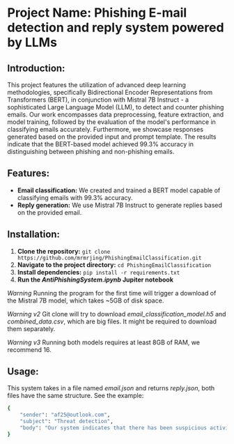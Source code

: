 # Project Name: Phishing E-mail detection and reply system powered by LLMs

## Introduction:
This project features the utilization of advanced deep learning methodologies, specifically Bidirectional Encoder Representations from Transformers (BERT), in conjunction with Mistral 7B Instruct - a sophisticated Large Language Model (LLM), to detect and counter phishing emails. Our work encompasses data preprocessing, feature extraction, and model training, followed by the evaluation of the model's performance in classifying emails accurately. Furthermore, we showcase responses generated based on the provided input and prompt template. The results indicate that the BERT-based model achieved 99.3\% accuracy in distinguishing between phishing and non-phishing emails.
## Features:
- **Email classification:** We created and trained a BERT model capable of classifying emails with 99.3% accuracy.
- **Reply generation:** We use Mistral 7B Instruct to generate replies based on the provided email.

## Installation:
1. **Clone the repository:** `git clone https://github.com/mrmrjing/PhishingEmailClassification.git`
2. **Navigate to the project directory:** `cd PhishingEmailClassification`
3. **Install dependencies:** `pip install -r requirements.txt`
4. **Run the _AntiPhishingSystem.ipynb_ Jupiter notebook**

*Warning* Running the program for the first time will trigger a download of the Mistral 7B model, which takes ~5GB of disk space.

*Warning v2* Git clone will try to download _email_classification_model.h5_ and _combined_data.csv_, which are big files. It might be required to download them separately.

*Warning v3* Running both models requires at least 8GB of RAM, we recommend 16.

## Usage:
This system takes in a file named _email.json_ and returns _reply.json_, both files have the same structure. See the example:
```bash
{
    "sender": "af25@outlook.com",
    "subject": "Threat detection",
    "body": "Our system indicates that there has been suspicious activity detected on your account and we require your immediate attention to verify your account information to prevent any unauthorized access. Please click on the following link to proceed with the verification process: Failure to verify your account within the next 24 hours may result in temporary suspension or permanent closure of your account."
}
```
